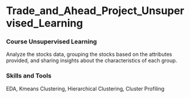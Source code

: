 # Trade_and_Ahead_Project_Unsupervised_Learning
### Course Unsupervised Learning

Analyze the stocks data, grouping the stocks based on the attributes provided, and sharing insights about the characteristics of each group.

### Skills and Tools

EDA, Kmeans Clustering, Hierarchical Clustering, Cluster Profiling
